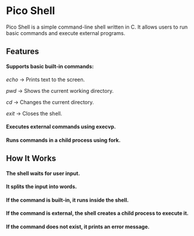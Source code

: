 # Pico Shell
Pico Shell is a simple command-line shell written in C. It allows users to run basic commands and execute external programs.

## Features
#### Supports basic built-in commands:

*echo* → Prints text to the screen.

*pwd* → Shows the current working directory.

*cd* <directory> → Changes the current directory.

*exit* → Closes the shell.

#### Executes external commands using execvp.

#### Runs commands in a child process using fork.

## How It Works
#### The shell waits for user input.

#### It splits the input into words.

#### If the command is built-in, it runs inside the shell.

#### If the command is external, the shell creates a child process to execute it.

#### If the command does not exist, it prints an error message.
